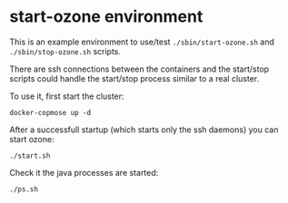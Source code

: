 <!---
  Licensed under the Apache License, Version 2.0 (the "License");
  you may not use this file except in compliance with the License.
  You may obtain a copy of the License at

   http://www.apache.org/licenses/LICENSE-2.0

  Unless required by applicable law or agreed to in writing, software
  distributed under the License is distributed on an "AS IS" BASIS,
  WITHOUT WARRANTIES OR CONDITIONS OF ANY KIND, either express or implied.
  See the License for the specific language governing permissions and
  limitations under the License. See accompanying LICENSE file.
-->

# start-ozone environment

This is an example environment to use/test `./sbin/start-ozone.sh` and `./sbin/stop-ozone.sh` scripts.

There are ssh connections between the containers and the start/stop scripts could handle the start/stop process
similar to a real cluster.

To use it, first start the cluster:

```
docker-copmose up -d
```

After a successfull startup (which starts only the ssh daemons) you can start ozone:

```
./start.sh
```

Check it the java processes are started:

```
./ps.sh
```